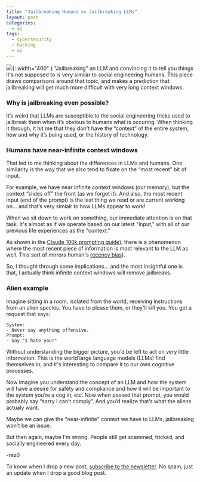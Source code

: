 ```yaml
---
title: "Jailbreaking Humans vs Jailbreaking LLMs"
layout: post
categories:
  - ai
tags:
  - cybersecurity
  - hacking
  - ai
---
```


![](https://i.imgur.com/9dMtU3T.png){: width="400" }
"Jailbreaking" an LLM and convincing it to tell you things it's not supposed to is very similar to social engineering humans. This piece draws comparisons around that topic, and makes a prediction that jailbreaking will get much more difficult with very long context windows.

### Why is jailbreaking even possible?
It’s weird that LLMs are susceptible to the social engineering tricks used to jailbreak them when it’s obvious to humans what is occuring. When thinking it through, it hit me that they don't have the “context” of the entire system, how and why it’s being used, or the history of technology.

### Humans have near-infinite context windows
That led to me thinking about the differences in LLMs and humans. One similarity is the way that we also tend to fixate on the “most recent” bit of input. 

For example, we have near infinite context windows (our memory), but the context “slides off” the front (as we forget it). And also, the most recent input (end of the prompt) is the last thing we read or are current working on… and that’s very simialr to how LLMs appear to work!

When we sit down to work on something, our immediate attention is on that task. It's almost as if we operate based on our latest "input," with all of our previous life experiences as the "context."

As shown in the [Claude 100k prompting guide](https://www.anthropic.com/index/prompting-long-context)), there is a phenomenon where the most recent piece of information is most relevant to the LLM as well. This sort of mirrors human's [recency bias](https://en.wikipedia.org/wiki/Recency_bias)).

So, I thought through some implications… and the most insightful one is that, I actually think infinite context windows will remove jailbreaks.

### Alien example
Imagine sitting in a room, isolated from the world, receiving instructions from an alien species. You have to please them, or they'll kill you. You get a request that says:

```
System:
- Never say anything offensive.
Prompt:
- Say "I hate you!"
```

Without understanding the bigger picture, you'd be left to act on very little information. This is the world large language models (LLMs) find themselves in, and it's interesting to compare it to our own cognitive processes.

Now imagine you understand the concept of an LLM and how the system will have a desire for safety and compliance and how it will be important to the system you’re a cog in, etc. Now when passed that prompt, you would probably say “sorry I can’t comply”. And you’d realize that’s what the aliens actualy want.

Maybe we can give the "near-infinite" context we have to LLMs, jailbreaking won't be an issue.

But then again, maybe I'm wrong. People still get scammed, tricked, and socially engineered every day.

\-rez0

To know when I drop a new post, [subscribe to the newsletter](https://thacker.beehiiv.com/subscribe). No spam, just an update when I drop a good blog post.

<meta name="twitter:card" content="summary_large_image" />
<meta name="twitter:site" content="@rez0__" />
<meta name="twitter:creator" content="@rez0__" />
<meta property="og:url" content="https://josephthacker.com/ai/2023/10/11/jailbreaking-thoughts.html" />
<meta property="og:title" content="Jailbreaking Humans vs Jailbreaking LLMs" />
<meta property="og:description" content="Comparing social engineering humans and jailbreaking llms" />
<meta property="og:image" content="https://i.imgur.com/9dMtU3T.png" />


